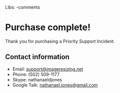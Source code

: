 Libs: -comments

# Purchase complete!

Thank you for purchasing a Priority Support Incident.

## Contact information

* Email: support@imageresizing.net
* Phone: (502) 509-1177
* Skype: nathanaeldjones
* Google Talk: nathanael.jones@gmail.com